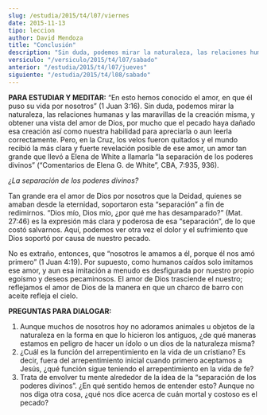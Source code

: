 ```yaml
---
slug: /estudia/2015/t4/l07/viernes
date: 2015-11-13
tipo: leccion
author: David Mendoza
title: "Conclusión"
description: "Sin duda, podemos mirar la naturaleza, las relaciones humanas y las maravillas de la creación misma, y obtener una vista del amor de Dios, por mucho que el pecado haya dañado esa creación así como nuestra habilidad para apreciarla o aun leerla correctamente."
versiculo: "/versiculo/2015/t4/l07/sabado"
anterior: "/estudia/2015/t4/l07/jueves"
siguiente: "/estudia/2015/t4/l08/sabado"
---
```


**PARA ESTUDIAR Y MEDITAR:** “En esto hemos conocido el amor, en que él puso su vida por nosotros” (1 Juan 3:16). Sin duda, podemos mirar la naturaleza, las relaciones humanas y las maravillas de la creación misma, y obtener una vista del amor de Dios, por mucho que el pecado haya dañado esa creación así como nuestra habilidad para apreciarla o aun leerla correctamente. Pero, en la Cruz, los velos fueron quitados y el mundo recibió la más clara y fuerte revelación posible de ese amor, un amor tan grande que llevó a Elena de White a llamarla “la separación de los poderes divinos” (“Comentarios de Elena G. de White”, CBA, 7:935, 936).

_¿La separación de los poderes divinos?_

Tan grande era el amor de Dios por nosotros que la Deidad, quienes se amaban desde la eternidad, soportaron esta “separación” a fin de redimirnos. “Dios mío, Dios mío, ¿por qué me has desamparado?” (Mat. 27:46) es la expresión más clara y poderosa de esa “separación”, de lo que costó salvarnos. Aquí, podemos ver otra vez el dolor y el sufrimiento que Dios soportó por causa de nuestro pecado.

No es extraño, entonces, que “nosotros le amamos a él, porque él nos amó primero” (1 Juan 4:19). Por supuesto, como humanos caídos solo imitamos ese amor, y aun esa imitación a menudo es desfigurada por nuestro propio egoísmo y deseos pecaminosos. El amor de Dios trasciende el nuestro; reflejamos el amor de Dios de la manera en que un charco de barro con aceite refleja el cielo.

**PREGUNTAS PARA DIALOGAR:**

1. Aunque muchos de nosotros hoy no adoramos animales u objetos de la naturaleza en la forma en que lo hicieron los antiguos, ¿de qué maneras estamos en peligro de hacer un ídolo o un dios de la naturaleza misma?
2. ¿Cuál es la función del arrepentimiento en la vida de un cristiano? Es decir, fuera del arrepentimiento inicial cuando primero aceptamos a Jesús, ¿qué función sigue teniendo el arrepentimiento en la vida de fe?
3. Trata de envolver tu mente alrededor de la idea de la “separación de los poderes divinos”. ¿En qué sentido hemos de entender esto? Aunque no nos diga otra cosa, ¿qué nos dice acerca de cuán mortal y costoso es el pecado?
